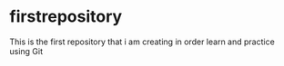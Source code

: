 # firstrepository
This is the first repository that i am creating in order learn and practice using Git
